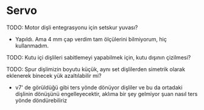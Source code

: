 # Servo

TODO: Motor dişli entegrasyonu için setskur yuvası? 
- Yapıldı. Ama 4 mm çap verdim tam ölçülerini bilmiyorum, hiç kullanmadım.

TODO: Kutu içi dişlileri sabitlemeyi yapabilmek için, kutu dışının çizilmesi?

TODO: Spur dişlimizin boyutu küçük, aynı set dişlilerden simetrik olarak eklenerek binecek yük azaltılabilir mi?
- v7' de görüldüğü gibi ters yönde dönüyor dişliler ve bu da ortadaki dişlinin dönüşünü engelleyecektir, aklıma bir şey gelmiyor şuan nasıl ters yönde döndürebiliriz
